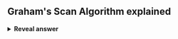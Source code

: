 ## Graham's Scan Algorithm explained
<details>
<summary><b>Reveal answer</b></summary>
1. Start from left most point<br>2. Set up an orientation tournament. Calculate all polar angles from start point and, sort in ascending order. Then iterate through;<br>Are Pp, Cp, and Np CCW?<br>Are the previous point (in the stack), current point and next point creates a CCW turn.<br><br>otherwise discard.<br>3. Terminate if the next point is the starting point
</details>
